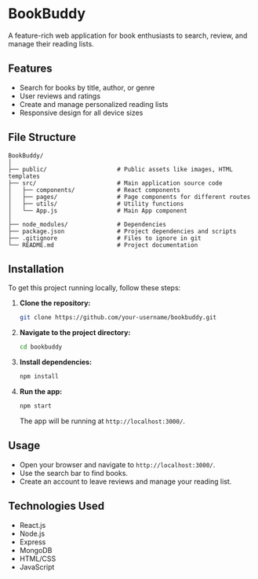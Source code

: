 # BookBuddy
A feature-rich web application for book enthusiasts to search, review, and manage their reading lists.

## Features

- Search for books by title, author, or genre
- User reviews and ratings
- Create and manage personalized reading lists
- Responsive design for all device sizes

## File Structure

```
BookBuddy/
│
├── public/                    # Public assets like images, HTML templates
├── src/                       # Main application source code
│   ├── components/            # React components
│   ├── pages/                 # Page components for different routes
│   ├── utils/                 # Utility functions
│   └── App.js                 # Main App component
│
├── node_modules/              # Dependencies
├── package.json               # Project dependencies and scripts
├── .gitignore                 # Files to ignore in git
└── README.md                  # Project documentation
```

## Installation

To get this project running locally, follow these steps:

1. **Clone the repository:**

   ```bash
   git clone https://github.com/your-username/bookbuddy.git
   ```

2. **Navigate to the project directory:**

   ```bash
   cd bookbuddy
   ```

3. **Install dependencies:**

   ```bash
   npm install
   ```

4. **Run the app:**

   ```bash
   npm start
   ```

   The app will be running at `http://localhost:3000/`.

## Usage

- Open your browser and navigate to `http://localhost:3000/`.
- Use the search bar to find books.
- Create an account to leave reviews and manage your reading list.

## Technologies Used

- React.js
- Node.js
- Express
- MongoDB
- HTML/CSS
- JavaScript

